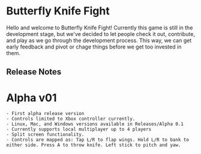 # Butterfly Knife Fight

Hello and welcome to Butterfly Knife Fight! Currently this game is still in the development stage, but we've decided to let people check it out, contribute, and play as we go through the development process. This way, we can get early feedback and pivot or chage things before we get too invested in them.

## Release Notes

# Alpha v01
    - First alpha release version
    - Controls limited to Xbox controller currently.
    - Linux, Mac, and Windows versions available in Releases/Alpha 0.1
    - Currently supports local multiplayer up to 4 players
    - Split screen functionality.
    - Controls are mapped as: Tap L/R to flap wings. Hold L/R to bank to either side. Press A to throw knife. Left stick to pitch and yaw.
    
